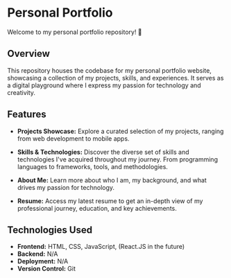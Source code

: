 # Personal Portfolio

Welcome to my personal portfolio repository! 🚀

## Overview

This repository houses the codebase for my personal portfolio website, showcasing a collection of my projects, skills, and experiences. It serves as a digital playground where I express my passion for technology and creativity.

## Features

- **Projects Showcase:** Explore a curated selection of my projects, ranging from web development to mobile apps.

- **Skills & Technologies:** Discover the diverse set of skills and technologies I've acquired throughout my journey. From programming languages to frameworks, tools, and methodologies.

- **About Me:** Learn more about who I am, my background, and what drives my passion for technology.

- **Resume:** Access my latest resume to get an in-depth view of my professional journey, education, and key achievements.

## Technologies Used

- **Frontend:** HTML, CSS, JavaScript, (React.JS in the future)
- **Backend:** N/A
- **Deployment:** N/A
- **Version Control:** Git
